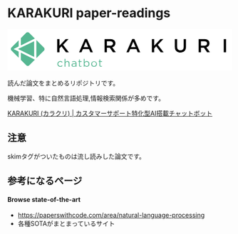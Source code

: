 # KARAKURI paper-readings
![karakuri_logo.png](./karakuri_logo.png)

読んだ論文をまとめるリポジトリです。

機械学習、特に自然言語処理,情報検索関係が多めです。

<a href="https://karakuri.ai/">KARAKURI (カラクリ) | カスタマーサポート特化型AI搭載チャットボット</a>

## 注意
skimタグがついたものは流し読みした論文です。

## 参考になるページ
#### Browse state-of-the-art
- https://paperswithcode.com/area/natural-language-processing
- 各種SOTAがまとまっているサイト
